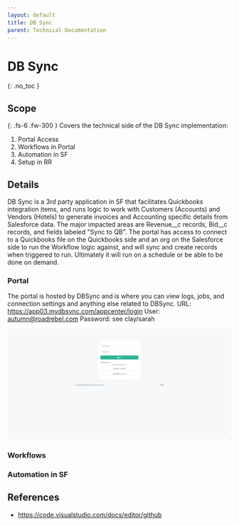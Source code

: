 ```yaml
---
layout: default
title: DB Sync
parent: Technical Documentation
---
```


# DB Sync
{: .no_toc }

## Scope
{: .fs-6 .fw-300 }
Covers the technical side of the DB Sync implementation:

1. Portal Access
2. Workflows in Portal
3. Automation in SF
4. Setup in RR

## Details
DB Sync is a 3rd party application in SF that facilitates Quickbooks integration items, and runs logic to work with Customers (Accounts) and Vendors (Hotels) to generate invoices and Accounting specific details from Salesforce data.  The major impacted areas are Revenue__c records, Bid__c records, and fields labeled "Sync to QB".  The portal has access to connect to a Quickbooks file on the Quickbooks side and an org on the Salesforce side to run the Workflow logic against, and will sync and create records when triggered to run.  Ultimately it will run on a schedule or be able to be done on demand.

### Portal
The portal is hosted by DBSync and is where you can view logs, jobs, and connection settings and anything else related to DBSync.
URL: https://app03.mydbsync.com/appcenter/login
User: autumn@roadrebel.com
Password:  see clay/sarah

<img src="https://github.com/rr-salesforce/voyajerwiki/blob/main/assets/images/dbsync-login.jpg"/>

### Workflows

### Automation in SF

## References
- https://code.visualstudio.com/docs/editor/github